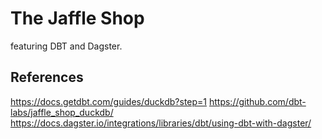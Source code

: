 # The Jaffle Shop

featuring DBT and Dagster.

## References
https://docs.getdbt.com/guides/duckdb?step=1
https://github.com/dbt-labs/jaffle_shop_duckdb/
https://docs.dagster.io/integrations/libraries/dbt/using-dbt-with-dagster/

